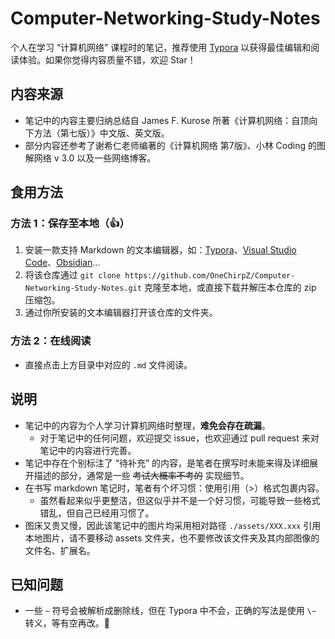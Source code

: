 # Computer-Networking-Study-Notes

个人在学习 “计算机网络” 课程时的笔记，推荐使用 [Typora](https://typoraio.cn/) 以获得最佳编辑和阅读体验。如果你觉得内容质量不错，欢迎 Star！

## 内容来源

- 笔记中的内容主要归纳总结自 James F. Kurose 所著《计算机网络：自顶向下方法（第七版）》中文版、英文版。
- 部分内容还参考了谢希仁老师编著的《计算机网络 第7版》、小林 Coding 的图解网络 v 3.0 以及一些网络博客。

## 食用方法

### 方法 1：保存至本地（👍）
1. 安装一款支持 Markdown 的文本编辑器，如：[Typora](https://typoraio.cn/)、[Visual Studio Code](https://code.visualstudio.com/)、[Obsidian](https://obsidian.md/)...
2. 将该仓库通过 `git clone https://github.com/OneChirpZ/Computer-Networking-Study-Notes.git` 克隆至本地，或直接下载并解压本仓库的 zip 压缩包。
3. 通过你所安装的文本编辑器打开该仓库的文件夹。

### 方法 2：在线阅读

- 直接点击上方目录中对应的 `.md` 文件阅读。

## 说明

- 笔记中的内容为个人学习计算机网络时整理，**难免会存在疏漏**。
    - 对于笔记中的任何问题，欢迎提交 issue，也欢迎通过 pull request 来对笔记中的内容进行完善。
- 笔记中存在个别标注了 “待补充” 的内容，是笔者在撰写时未能来得及详细展开描述的部分，通常是一些 ~~考试大概率不考的~~ 实现细节。
- 在书写 markdown 笔记时，笔者有个坏习惯：使用引用（\>）格式包裹内容。
    - 虽然看起来似乎更整洁，但这似乎并不是一个好习惯，可能导致一些格式错乱，但自己已经用习惯了。
- 图床又贵又慢，因此该笔记中的图片均采用相对路径 `./assets/XXX.xxx` 引用本地图片，请不要移动 assets 文件夹，也不要修改该文件夹及其内部图像的文件名、扩展名。

## 已知问题
- 一些 `~` 符号会被解析成删除线，但在 Typora 中不会，正确的写法是使用 `\~` 转义，等有空再改。🤪
